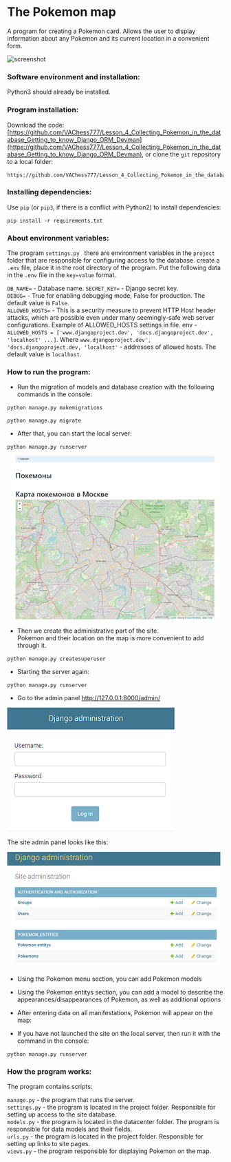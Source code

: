 # The Pokemon map

A program for creating a Pokemon card. Allows the user to display information about any Pokemon and its current location in a convenient form.

![screenshot](https://dvmn.org/filer/canonical/1563275070/172/)


### Software environment and installation:

Python3 should already be installed.

### Program installation:

Download the code: [https://github.com/VAChess777/Lesson_4_Collecting_Pokemon_in_the_database_Getting_to_know_Django_ORM_Devman](https://github.com/VAChess777/Lesson_4_Collecting_Pokemon_in_the_database_Getting_to_know_Django_ORM_Devman), or clone the `git` repository to a local folder:
```
https://github.com/VAChess777/Lesson_4_Collecting_Pokemon_in_the_database_Getting_to_know_Django_ORM_Devman
```

### Installing dependencies:
 
Use `pip` (or `pip3`, if there is a conflict with Python2) to install dependencies:
```bach
pip install -r requirements.txt
```

### About environment variables:

The program `settings.py ` there are environment variables in the `project` folder that are responsible for configuring access to the database.
create a `.env` file, place it in the root directory of the program. Put the following data in the `.env` file in the `key=value` format.

`DB_NAME=` - Database name. 
`SECRET_KEY=` - Django secret key.              
`DEBUG=` - True for enabling debugging mode, False for production. The default value is `False`.                                                         
`ALLOWED_HOSTS=` - This is a security measure to prevent HTTP Host header attacks, which are possible even under many seemingly-safe web server configurations.
Example of ALLOWED_HOSTS settings in file. env - `ALLOWED_HOSTS = ['www.djangoproject.dev', 'docs.djangoproject.dev', 'localhost' ...]`. Where
`www.djangoproject.dev', 'docs.djangoproject.dev, 'localhost'` -  addresses of allowed hosts. The default value is `localhost`.   

### How to run the program:

* Run the migration of models and database creation with the following commands in the console:
```angular2html
python manage.py makemigrations
```
```angular2html
python manage.py migrate
```
* After that, you can start the local server:
```angular2html
python manage.py runserver
```
![](https://github.com/VAChess777/images_/blob/1d7788c28592fca3aeb55d39eee588de68ea41d5/Empty_map_of_Moscow.png)

* Then we create the administrative part of the site.         
Pokemon and their location on the map is more convenient to add through it.
```angular2html
python manage.py createsuperuser
```


* Starting the server again:
```angular2html
python manage.py runserver
```
* Go to the admin panel http://127.0.0.1:8000/admin/  

![](https://github.com/VAChess777/images_/blob/3f7e679d5e61982a2a879946221642e0e2926851/Django_Admin_panel_1.png)

The site admin panel looks like this:

![](https://github.com/VAChess777/images_/blob/1d7788c28592fca3aeb55d39eee588de68ea41d5/Django_Admin_panel.png)


* Using the Pokemon menu section, you can add Pokemon models

* Using the Pokemon entitys section, you can add a model to describe the appearances/disappearances of Pokemon, as well as additional options

* After entering data on all manifestations, Pokemon will appear on the map:

* If you have not launched the site on the local server, then run it with the command in the console:
```angular2html
python manage.py runserver
```
### How the program works:

The program contains scripts:

```manage.py``` - the program that runs the server.           
```settings.py``` - the program is located in the project folder. Responsible for setting up access to the site database.   
```models.py``` - the program is located in the datacenter folder. The program is responsible for data models and their fields.          
```urls.py``` - the program is located in the project folder. Responsible for setting up links to site pages.           
```views.py``` - the program responsible for displaying Pokemon on the map.


















